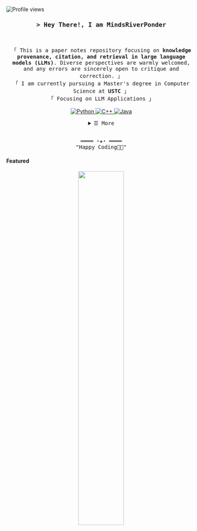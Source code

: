 <!-- mindsRiverPonder -->


<!-- Profile Views Counter -->
![Profile views](https://gpvc.arturio.dev/mindsRiverPonder?v=3)

<!-- Title -->
<h3 align="center">
        <samp>> Hey There!, I am
                <b>MindsRiverPonder</b>
        </samp>
</h3>
<br>

<p align="center">
        <!-- Intro -->
        <samp>
          「 This is a paper notes repository focusing on <b>knowledge provenance, citation, and retrieval in large language models (LLMs)</b>. Diverse perspectives are warmly welcomed, and any errors are sincerely open to critique and correction. 」
                 <br>
                「 I am currently pursuing a Master's degree in Computer Science at <b>USTC</b> 」
                <br>
                「 Focusing on LLM Applications</b> 」
                <br>
                <br>
        </samp>
        <!-- Technologies -->
        <!-- Python -->
        <a href="https://github.com/mindsRiverPonder?tab=repositories" target="_blank"><img alt="Python"
                        src="https://img.shields.io/badge/-Python-3776AB?style=flat-square&logo=Python&logoColor=white">
        </a>
        <!-- C++ -->
        <a href="https://github.com/mindsRiverPonder?tab=repositories" target="_blank"><img alt="C++"
                        src="https://img.shields.io/badge/-C++-00599C?style=flat-square&logo=C%2B%2B&logoColor=white">
        </a>
        <!-- Java -->
        <a href="https://github.com/mindsRiverPonder?tab=repositories" target="_blank"><img alt="Java"
                        src="https://img.shields.io/badge/-Java-007396?style=flat-square&logo=Java&logoColor=white">
        </a>
</p>

<!-- Details Section -->
<details align="center">
    <summary> <samp>☰ More</samp></summary>
    <p align="center">
        <br>
        <!-- Activity Widget -->
        <img alt="MindsRiverPonder's GitHub Stats"
                src="https://github-readme-stats.vercel.app/api?username=mindsRiverPonder&show_icons=true&theme=radical" />
        <br>
        <!-- Social Links -->
        <p>Find me on</p>
        <!-- Mail -->
        <a href="mailto:liumindmind@gmail.com" target="_blank"><img alt="Mail"
                src="https://img.shields.io/badge/-Mail-EA4335?style=flat-square&logo=Gmail&logoColor=white">
        </a>
        <!-- Zhihu -->
        <a href="https://www.zhihu.com/people/mindsriverponder" target="_blank"><img alt="Zhihu"
                src="https://img.shields.io/badge/-%E7%9F%A5%E4%B9%8E-0084FF?style=flat-square&logo=Zhihu&logoColor=white">
        </a>
        <!-- Bilibili -->
        <a href="https://space.bilibili.com/3494370588231799" target="_blank"><img alt="Bilibili"
                src="https://img.shields.io/badge/-%E5%93%94%E5%93%A9%E5%93%94%E5%93%A9-00A1D6?style=flat-square&logo=Bilibili&logoColor=white">
        </a>
    </p>
</details>
<br>

<!-- Footer -->
<samp>
    <p align="center">
        ════ ⋆★⋆ ════
        <br>
        "Happy Coding👨‍💻"
    </p>
</samp>

<!-- Featured Repositories -->
#### Featured

<p align="center">
<a href="https://github.com/mindsRiverPonder/LLM-practice">
<img width='49%' align="center"src="https://github-readme-stats.vercel.app/api/pin/?username=mindsRiverPonder&repo=LLM-practice&border_color=02D892&bg_color=0D1117&title_color=C9D1D9&text_color=8B949E&icon_color=02D892" />
</a>
</p>
